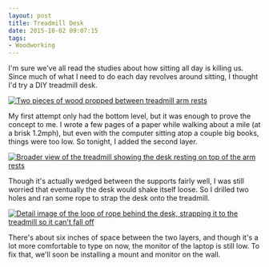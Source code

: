 ```yaml
---
layout: post 
title: Treadmill Desk
date: 2015-10-02 09:07:15
tags:
- Woodworking
---
```


I'm sure we've all read the studies about how sitting all day is killing us. Since much of what I need to do each day revolves around sitting, I thought I'd try a DIY treadmill desk.

<a href="http://imgur.com/z9Kir8u"><img alt="Two pieces of wood propped between treadmill arm rests" src="https://i.imgur.com/z9Kir8u.png"></a>

My first attempt only had the bottom level, but it was enough to prove the concept to me. I wrote a few pages of a paper while walking about a mile (at a brisk 1.2mph), but even with the computer sitting atop a couple big books, things were too low. So tonight, I added the second layer. 

<a href="http://imgur.com/PmuQEMF"><img alt="Broader view of the treadmill showing the desk resting on top of the arm rests" src="https://i.imgur.com/PmuQEMF.jpg"></a>

Though it's actually wedged between the supports fairly well, I was still worried that eventually the desk would shake itself loose. So I drilled two holes and ran some rope to strap the desk onto the treadmill.

<a href="http://imgur.com/Ih9Xvdj"><img alt="Detail image of the loop of rope behind the desk, strapping it to the treadmill so it can't fall off" src="https://i.imgur.com/Ih9Xvdj.jpg"></a>

There's about six inches of space between the two layers, and though it's a lot more comfortable to type on now, the monitor of the laptop is still low. To fix that, we'll soon be installing a mount and monitor on the wall.
